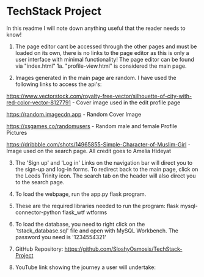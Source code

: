# TechStack Project

In this readme I will note down anything useful that the reader needs to know!

1. The page editor cant be accessed through the other pages and must be loaded on its own, there is no links to the page editor as this is only a user interface with minimal functionality! The page editor can be found via "index.html"
    1a. "profile-view.html" is considered the main page.

2. Images generated in the main page are random. I have used the following links to access the api's:

https://www.vectorstock.com/royalty-free-vector/silhouette-of-city-with-red-color-vector-8127791 - Cover image used in the edit profile page

https://random.imagecdn.app - Random Cover Image

https://xsgames.co/randomusers - Random male and female Profile Pictures

https://dribbble.com/shots/14965855-Simple-Character-of-Muslim-Girl - Image used on the search page. All credit goes to Amelia Hideyat

3. The 'Sign up' and 'Log in' Links on the navigation bar will direct you to the sign-up and log-in forms. To redirect back to the main page, click on the Leeds Trinity icon. The search tab on the header will also direct you to the search page.

4. To load the webpage, run the app.py flask program.

5. These are the required libraries needed to run the program:
    flask
    mysql-connector-python
    flask_wtf
    wtforms
    

6. To load the database, you need to right click on the 'tstack_database.sql' file and open with MySQL Workbench. The password you need is '1234554321'

7. GitHub Repository: https://github.com/SloshyOsmosis/TechStack-Project

8. YouTube link showing the journey a user will undertake: